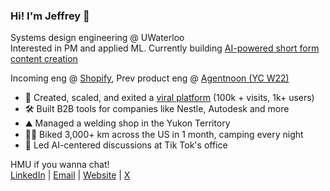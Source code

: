 ### Hi! I'm Jeffrey 👋
Systems design engineering @ UWaterloo <br/>
Interested in PM and applied ML. Currently building [AI-powered short form content creation](http://brainrot.mov) 

Incoming eng @ [Shopify](http://shopify.com), Prev product eng @ [Agentnoon (YC W22)](http://agentnoon.com) <br/>

- 🚀 Created, scaled, and exited a [viral platform](https://www.uwsummit.ca) (100k + visits, 1k+ users)  <br/>
- 🛠️ Built B2B tools for companies like Nestle, Autodesk and more <br/>
- ⛰️ Managed a welding shop in the Yukon Territory <br/>
- 🚵‍♂️ Biked 3,000+ km across the US in 1 month, camping every night <br/>
- 🤖 Led AI-centered discussions at Tik Tok's office  <br/>

HMU if you wanna chat! <br/>
[LinkedIn](https://www.linkedin.com/in/jeffreyllin/) | [Email](j475lin@uwaterloo.ca) | [Website](http://jeffreylin.vercel.app) | [X](https://x.com/jeeffreyLin)
